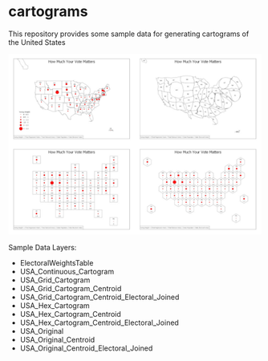 # cartograms
This repository provides some sample data for generating cartograms of the United States

![cartogram examples](docs/cartograms.jpg)

Sample Data Layers:

- ElectoralWeightsTable
- USA_Continuous_Cartogram
- USA_Grid_Cartogram
- USA_Grid_Cartogram_Centroid
- USA_Grid_Cartogram_Centroid_Electoral_Joined
- USA_Hex_Cartogram
- USA_Hex_Cartogram_Centroid
- USA_Hex_Cartogram_Centroid_Electoral_Joined
- USA_Original
- USA_Original_Centroid
- USA_Original_Centroid_Electoral_Joined 